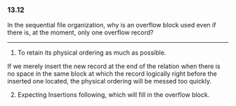 ### 13.12

In the sequential file organization, why is an overflow block used even if there is, at the moment, only one overflow record?

---

1. To retain its physical ordering as much as possible. 

If we merely insert the new record at the end of the relation when there is no space in the same block at which the record logically right before the inserted one located, the physical ordering will be messed too quickly. 

2. Expecting Insertions following, which will fill in the overflow block.